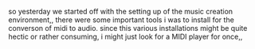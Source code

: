 so yesterday we started off with the setting up of the music creation environment,, there were some important tools 
i was to install for the converson of midi to audio. since this various installations might be quite hectic or rather consuming, 
i might just look for a MIDI player for once,, 